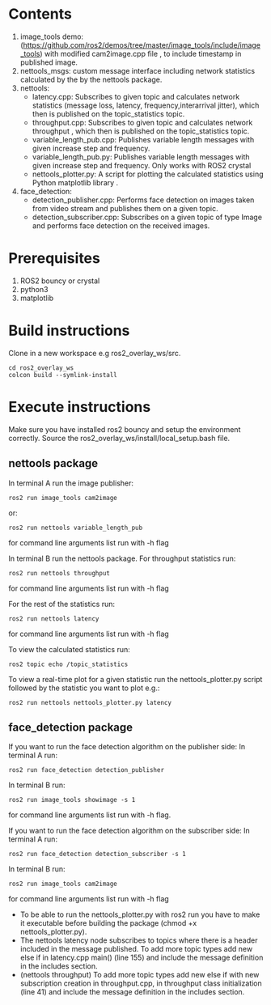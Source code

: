 # Contents
1. image_tools demo: (https://github.com/ros2/demos/tree/master/image_tools/include/image_tools) with modified cam2image.cpp file , to include timestamp in published image.
2. nettools_msgs: custom message interface including network statistics calculated by the  by the nettools package.
3. nettools:
    * latency.cpp: Subscribes to given topic and calculates network statistics (message loss, latency, frequency,interarrival jitter), which then is published on the topic_statistics topic.
    * throughput.cpp: Subscribes to given topic and calculates network throughput , which then is published on the topic_statistics topic.
    * variable_length_pub.cpp:  Publishes variable length messages with given increase step and frequency.
    * variable_length_pub.py:  Publishes variable length messages with given increase step and frequency. Only works with ROS2 crystal
    * nettools_plotter.py: A script for plotting the calculated statistics using Python matplotlib library .   
4. face_detection:
    * detection_publisher.cpp: Performs face detection on images taken from video stream and publishes them on a given topic.
    * detection_subscriber.cpp: Subscribes on a given topic of type Image and performs face detection on the received images.

# Prerequisites
1. ROS2 bouncy or crystal
2. python3
3. matplotlib

# Build instructions
Clone in a new workspace e.g ros2_overlay_ws/src.

```
cd ros2_overlay_ws
colcon build --symlink-install
```
# Execute instructions
Make sure you have installed ros2 bouncy and setup the environment correctly.
Source the ros2_overlay_ws/install/local_setup.bash file.

## nettools package

In terminal A run the image publisher:
```
ros2 run image_tools cam2image
```
or:
```
ros2 run nettools variable_length_pub
```
for command line arguments list run with -h flag

In terminal B run the nettools package.
For throughput statistics run:
```
ros2 run nettools throughput
```
for command line arguments list run with -h flag

For the rest of the statistics run:
```
ros2 run nettools latency
```
for command line arguments list run with -h flag

To view the calculated statistics run:
```
ros2 topic echo /topic_statistics
```

To view a real-time plot for a given statistic run the nettools_plotter.py script followed by the statistic you want to plot e.g.:
```
ros2 run nettools nettools_plotter.py latency
```
## face_detection package
If you want to run the face detection algorithm on the publisher side:
In terminal A run:
```
ros2 run face_detection detection_publisher
```
In terminal B run:
```
ros2 run image_tools showimage -s 1
```
for command line arguments list run with -h flag.

If you want to run the face detection algorithm on the subscriber side:
In terminal A run:
```
ros2 run face_detection detection_subscriber -s 1
```
In terminal B run:
```
ros2 run image_tools cam2image
```
for command line arguments list run with -h flag



* To be able to run the nettools_plotter.py with ros2 run you have to make it executable before building the package (chmod +x nettools_plotter.py). <br />
* The nettools latency node subscribes to topics where there is a header included in the message published. To add more topic types add new else if in latency.cpp main() (line 155) and include the message definition in the includes section.  <br />
* (nettools throughput) To add more topic types add new else if with new subscription creation in throughput.cpp, in throughput class initialization (line 41) and include the message definition in the includes section.  <br />
